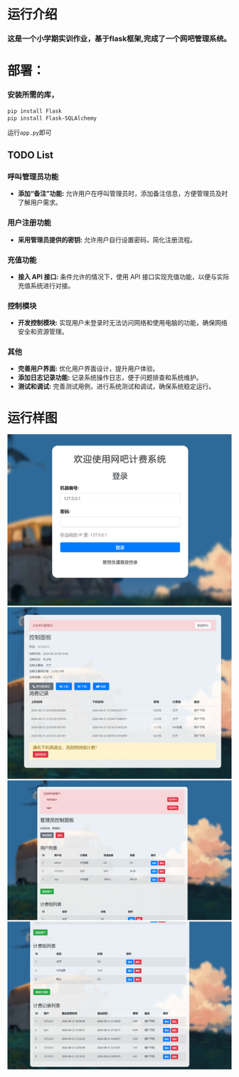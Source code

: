 # 运行介绍
### 这是一个小学期实训作业，基于flask框架,完成了一个网吧管理系统。
# 部署：
### 安装所需的库，
``` 
pip install Flask
pip install Flask-SQLAlchemy
```
运行```app.py```即可
## TODO List

### 呼叫管理员功能

- **添加“备注”功能:** 允许用户在呼叫管理员时，添加备注信息，方便管理员及时了解用户需求。

### 用户注册功能

- **采用管理员提供的密钥:** 允许用户自行设置密码，简化注册流程。

### 充值功能

- **接入 API 接口:** 条件允许的情况下，使用 API 接口实现充值功能，以便与实际充值系统进行对接。

### 控制模块

- **开发控制模块:** 实现用户未登录时无法访问网络和使用电脑的功能，确保网络安全和资源管理。

### 其他

- **完善用户界面:** 优化用户界面设计，提升用户体验。
- **添加日志记录功能:** 记录系统操作日志，便于问题排查和系统维护。
- **测试和调试:** 完善测试用例，进行系统测试和调试，确保系统稳定运行。
# 运行样图
![控制面板](images/login.png)
![控制面板](images/screen10.png)
![控制面板](images/admin1.png)
![图片](images/admin2.png)

